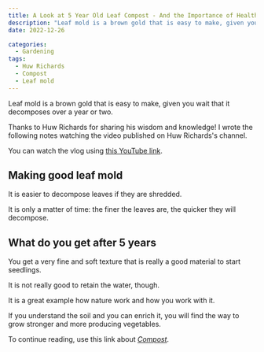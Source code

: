 ```yaml
---
title: A Look at 5 Year Old Leaf Compost - And the Importance of Healthy Soil, by Huw Richards
description: "Leaf mold is a brown gold that is easy to make, given you wait that it decomposes over a year or two."
date: 2022-12-26

categories:
  - Gardening
tags:
  - Huw Richards
  - Compost
  - Leaf mold
---
```


Leaf mold is a brown gold that is easy to make, given you wait that it decomposes over a year or two.

Thanks to Huw Richards for sharing his wisdom and knowledge! I wrote the following notes watching the video published on Huw Richards's channel.

<!-- more -->

You can watch the vlog using [this YouTube link](https://www.youtube.com/watch?v=8Z1RVwa8_a4).

## Making good leaf mold

It is easier to decompose leaves if they are shredded.

It is only a matter of time: the finer the leaves are, the quicker they will decompose.

## What do you get after 5 years

You get a very fine and soft texture that is really a good material to start seedlings.

It is not really good to retain the water, though.

It is a great example how nature work and how you work with it.

If you understand the soil and you can enrich it, you will find the way to grow stronger and more producing vegetables.

To continue reading, use this link about [_Compost_](../../../tags/compost/).
